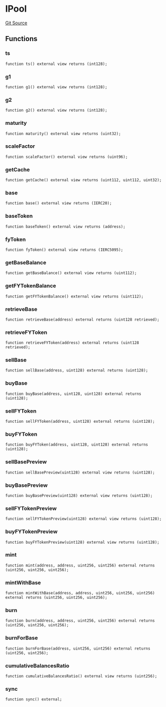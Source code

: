 # IPool
[Git Source](https://github.com/Swivel-Finance/illuminate/blob/756f41d3de7041d0b83523598284cee2b14c535e/src/interfaces/IPool.sol)


## Functions
### ts


```solidity
function ts() external view returns (int128);
```

### g1


```solidity
function g1() external view returns (int128);
```

### g2


```solidity
function g2() external view returns (int128);
```

### maturity


```solidity
function maturity() external view returns (uint32);
```

### scaleFactor


```solidity
function scaleFactor() external view returns (uint96);
```

### getCache


```solidity
function getCache() external view returns (uint112, uint112, uint32);
```

### base


```solidity
function base() external view returns (IERC20);
```

### baseToken


```solidity
function baseToken() external view returns (address);
```

### fyToken


```solidity
function fyToken() external view returns (IERC5095);
```

### getBaseBalance


```solidity
function getBaseBalance() external view returns (uint112);
```

### getFYTokenBalance


```solidity
function getFYTokenBalance() external view returns (uint112);
```

### retrieveBase


```solidity
function retrieveBase(address) external returns (uint128 retrieved);
```

### retrieveFYToken


```solidity
function retrieveFYToken(address) external returns (uint128 retrieved);
```

### sellBase


```solidity
function sellBase(address, uint128) external returns (uint128);
```

### buyBase


```solidity
function buyBase(address, uint128, uint128) external returns (uint128);
```

### sellFYToken


```solidity
function sellFYToken(address, uint128) external returns (uint128);
```

### buyFYToken


```solidity
function buyFYToken(address, uint128, uint128) external returns (uint128);
```

### sellBasePreview


```solidity
function sellBasePreview(uint128) external view returns (uint128);
```

### buyBasePreview


```solidity
function buyBasePreview(uint128) external view returns (uint128);
```

### sellFYTokenPreview


```solidity
function sellFYTokenPreview(uint128) external view returns (uint128);
```

### buyFYTokenPreview


```solidity
function buyFYTokenPreview(uint128) external view returns (uint128);
```

### mint


```solidity
function mint(address, address, uint256, uint256) external returns (uint256, uint256, uint256);
```

### mintWithBase


```solidity
function mintWithBase(address, address, uint256, uint256, uint256) external returns (uint256, uint256, uint256);
```

### burn


```solidity
function burn(address, address, uint256, uint256) external returns (uint256, uint256, uint256);
```

### burnForBase


```solidity
function burnForBase(address, uint256, uint256) external returns (uint256, uint256);
```

### cumulativeBalancesRatio


```solidity
function cumulativeBalancesRatio() external view returns (uint256);
```

### sync


```solidity
function sync() external;
```


